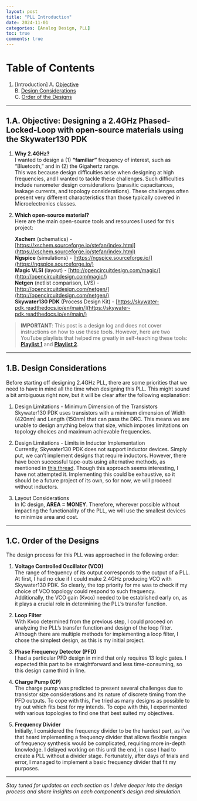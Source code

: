 ```yaml
---
layout: post
title: "PLL Introduction"
date: 2024-11-01
categories: [Analog Design, PLL]
toc: true
comments: true
---
```


# Table of Contents

1. [Introduction] 
   A. [Objective](#1a-objective-designing-a-24ghz-phased-locked-loop-with-open-source-materials-using-the-skywater130-pdk)  
   B. [Design Considerations](#1b-design-considerations)  
   C. [Order of the Designs](#1c-order-of-the-designs)  

---

## 1.A. Objective: Designing a 2.4GHz Phased-Locked-Loop with open-source materials using the Skywater130 PDK

1. **Why 2.4GHz?**  
I wanted to design a (1) **“familiar”** frequency of interest, such as “Bluetooth,” and in (2) the Gigahertz range.  
This was because design difficulties arise when designing at high frequencies, and I wanted to tackle these challenges. Such difficulties include nanometer design considerations (parasitic capacitances, leakage currents, and topology considerations). These challenges often present very different characteristics than those typically covered in Microelectronics classes.  
  
2. **Which open-source material?**  
Here are the main open-source tools and resources I used for this project:

    **Xschem** (schematics) - [https://xschem.sourceforge.io/stefan/index.html](https://xschem.sourceforge.io/stefan/index.html)  
    **Ngspice** (simulations) - [https://ngspice.sourceforge.io/](https://ngspice.sourceforge.io/)  
**Magic VLSI** (layout) - [http://opencircuitdesign.com/magic/](http://opencircuitdesign.com/magic/)  
**Netgen** (netlist comparison, LVS) - [http://opencircuitdesign.com/netgen/](http://opencircuitdesign.com/netgen/)  
    **Skywater130 PDK** (Process Design Kit) - [https://skywater-pdk.readthedocs.io/en/main/](https://skywater-pdk.readthedocs.io/en/main/)


> **IMPORTANT**: This post is a design log and does not cover instructions on how to use these tools. However, here are two YouTube playlists that helped me greatly in self-teaching these tools: **[Playlist 1](https://www.youtube.com/playlist?list=PLgsDG5BJZpBTEUaxjfvYUiMPpUPU_vQpr)** and **[Playlist 2](https://www.youtube.com/watch?v=bYbkz8FXnsQ)**.

---

## 1.B. Design Considerations

Before starting off designing 2.4GHz PLL, there are some priorities that we need to have in mind all the time when designing this PLL. This might sound a bit ambiguous right now, but it will be clear after the following explanation:

  1. Design Limitations - Minimum Dimension of the Transistors  
  Skywater130 PDK uses transistors with a minimum dimension of Width (420nm) and Length (150nm) that can pass the DRC. This means we are unable to design anything below that size, which imposes limitations on topology choices and maximum achievable frequencies.

  2. Design Limitations - Limits in Inductor Implementation  
  Currently, Skywater130 PDK does not support inductor devices. Simply put, we can’t implement designs that require inductors. However, there have been successful tape-outs using alternative methods, as mentioned in [this thread](#). Though this approach seems interesting, I have not attempted it. Implementing this could be exhaustive, so it should be a future project of its own, so for now, we will proceed without inductors.

  3. Layout Considerations  
  In IC design, **AREA = MONEY**. Therefore, wherever possible without impacting the functionality of the PLL, we will use the smallest devices to minimize area and cost.

---

## 1.C. Order of the Designs

The design process for this PLL was approached in the following order:

1. **Voltage Controlled Oscillator (VCO)**  
   The range of frequency of its output corresponds to the output of a PLL. At first, I had no clue if I could make 2.4GHz producing VCO with Skywater130 PDK. So clearly, the top priority for me was to check if my choice of VCO topology could respond to such frequency.  
   Additionally, the VCO gain (Kvco) needed to be established early on, as it plays a crucial role in determining the PLL’s transfer function.

2. **Loop Filter**  
   With Kvco determined from the previous step, I could proceed on analyzing the PLL’s transfer function and design of the loop filter. Although there are multiple methods for implementing a loop filter, I chose the simplest design, as this is my initial project.

3. **Phase Frequency Detector (PFD)**  
   I had a particular PFD design in mind that only requires 13 logic gates. I expected this part to be straightforward and less time-consuming, so this design came third in line.

4. **Charge Pump (CP)**  
   The charge pump was predicted to present several challenges due to transistor size considerations and its nature of discrete timing from the PFD outputs. To cope with this, I’ve tried as many designs as possible to try out which fits best for my intends. To cope with this, I experimented with various topologies to find one that best suited my objectives.

5. **Frequency Divider**  
   Initially, I considered the frequency divider to be the hardest part, as I’ve that heard implementing a frequency divider that allows flexible ranges of frequency synthesis would be complicated, requiring more in-depth knowledge. I delayed working on this until the end, in case I had to create a PLL without a divider stage. Fortunately, after days of trials and error, I managed to implement a basic frequency divider that fit my purposes.

---

*Stay tuned for updates on each section as I delve deeper into the design process and share insights on each component’s design and simulation.*
